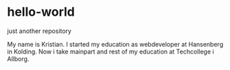 # hello-world
just another repository 

My name is Kristian. I started my education as webdeveloper at Hansenberg in Kolding. Now i take mainpart and rest of my education at Techcollege i Allborg.
